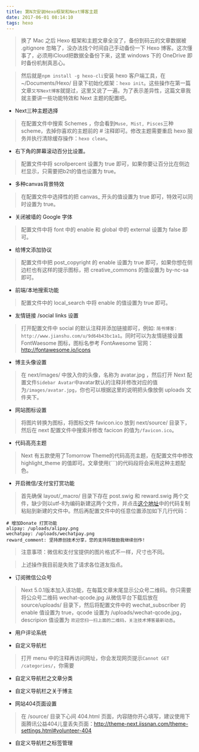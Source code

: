 ```yaml
---
title: 第N次安装Hexo框架和Next博客主题
date: 2017-06-01 08:14:10
tags: hexo
---
```


> 换了 Mac 之后 Hexo 框架和主题文章全没了，备份到码云的文章数据被 .gitignore 忽略了，没办法找个时间自己手动备份一下 Hexo 博客。这次懂事了，必须用iCloud把数据全备份下来，这里 windows 下的 OneDrive 即时备份机制真恶心。

> 然后就是`npm install -g hexo-cli`安装 hexo 客户端工具，在 ~/Documents/Hexo/ 目录下初始化框架：`hexo init`。这些操作在第一篇文章`又写Next博客`就提过，这里又说了一遍。为了表示差异性，这篇文章我就主要讲一些功能特效和 Next 主题的配置吧。

<!-- more -->

- Next三种主题选择

> 在配置文件中搜索 Schemes ，你会看到`Muse, Mist, Pisces`三种 scheme，去掉你喜欢的主题前的 # 注释即可。修改主题需要重启 hexo 服务并执行清除缓存操作：`hexo clean`。

- 右下角的屏幕滚动百分比设置。

> 配置文件中将 scrollpercent 设置为 true 即可，如果你要让百分比在侧边栏显示，只需要把b2t的值也设置为 true。

- 多种canvas背景特效

> 在配置文件中选择性的把 canvas_ 开头的值设置为 true 即可，特效可以同时设置为 true。

- 关闭被墙的 Google 字体

> 配置文件中将 font 中的 enable 和 global 中的 external 设置为 false 即可。

- 给博文添加协议

> 配置文件中把 post\_copyright 的 enable 设置为 true 即可，如果你想在侧边栏也有这样的提示图标，把 creative_commons 的值设置为 by-nc-sa 即可。

- 前端/本地搜索功能

> 配置文件中的 local_search 中将 enable 的值设置为 true 即可。

- 友情链接 /social links 设置

> 打开配置文件中 social 的默认注释并添加链接即可，例如: `简书博客: http://www.jianshu.com/u/9d64b43bc1a1`。同时可以为友情链接设置 FontWaesome 图标，图标名参考 FontAwesome 官网：http://fontawesome.io/icons

- 博主头像设置

> 在 next/images/ 中放入你的头像，名称为 avatar.jpg ，然后打开 Next 配置文件`Sidebar Avatar`中avatar默认的注释并修改对应的值为`/images/avatar.jpg`，你也可以根据这里的说明把头像放倒 uploads 文件夹下。

- 网站图标设置

> 将图片转换为图标，将图标文件 favicon.ico 放到 next/source/ 目录下，然后在 next 配置文件中搜索并修改 facicon 的值为`/favicon.ico`。

- 代码高亮主题

> Next 有五款使用了Tomorrow Theme的代码高亮主题，在配置文件中修改 highlight_theme 的值即可。文章使用(```)的代码段将会采用这种主题配色。

- 开启微信/支付宝打赏功能

> 首先确保 layout/_macro/ 目录下存在 post.swig 和 reward.swig 两个文件，缺少则以utf-8为编码新建这两个文件，并点击[这个地址](https://github.com/iissnan/hexo-theme-next/blob/master/layout/_macro/reward.swig)中的代码复制粘贴到新建的文件中。然后再配置文件中的任意位置添加如下几行代码：

```
# 增加Donate 打赏功能
alipay: /uploads/alipay.png
wechatpay: /uploads/wechatpay.png
reward_comment: 坚持原创技术分享，您的支持将鼓励我继续创作!
```
> 注意事项：微信和支付宝提供的图片格式不一样，尺寸也不同。

>上述操作我目前是失败了请求各位道友指点。

- 订阅微信公众号

> Next 5.0.1版本加入该功能，在每篇文章末尾显示公众号二维码。你只需要将公众号二维码 wechat-qcode.jpg 从微信平台下载后放在 source/uploads/ 目录下，然后将配置文件中的 wechat_subscriber 的enable 值设置为 true，qcode 设置为 /uploads/wechat-qcode.jpg，descripion 值设置为 `欢迎您扫一扫上面的二维码，关注技术博客最新动态`。

- 用户评论系统

>

- 自定义导航栏

> 打开 menu 中的注释再访问网址，你会发现网页提示`Cannot GET /categories/`，你需要

- 自定义导航栏之文章分类

>

- 自定义导航栏之关于博主

>

- 网站404页面设置

> 在 /source/ 目录下心间 404.html 页面，内容随你开心填写，建议使用下面腾讯公益404儿童丢失页面：http://theme-next.iissnan.com/theme-settings.html#volunteer-404

- 自定义导航栏之标签管理

>

